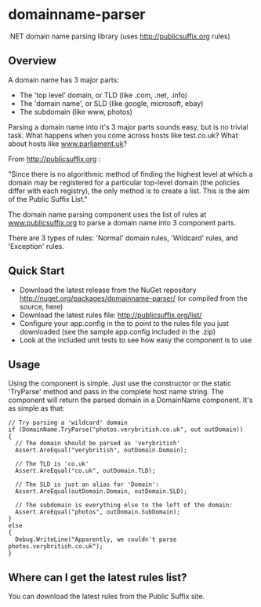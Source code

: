 domainname-parser
=================

.NET domain name parsing library (uses http://publicsuffix.org rules)

Overview
-----------
A domain name has 3 major parts:

- The 'top level' domain, or TLD (like .com, .net, .info) 
- The 'domain name', or SLD (like google, microsoft, ebay) 
- The subdomain (like www, photos)

Parsing a domain name into it's 3 major parts sounds easy, but is no trivial task. What happens when you come across hosts like test.co.uk? What about hosts like www.parliament.uk?

From http://publicsuffix.org :

"Since there is no algorithmic method of finding the highest level at which a domain may be registered for a particular top-level domain (the policies differ with each registry), the only method is to create a list. This is the aim of the Public Suffix List."

The domain name parsing component uses the list of rules at www.publicsuffix.org to parse a domain name into 3 component parts. 

There are 3 types of rules: 
'Normal' domain rules, 'Wildcard' rules, and 'Exception' rules.

Quick Start
-----------

- Download the latest release from the NuGet repository http://nuget.org/packages/domainname-parser/ (or compiled from the source, here)
- Download the latest rules file: http://publicsuffix.org/list/
- Configure your app.config in the to point to the rules file you just downloaded (see the sample app.config included in the .zip) 
- Look at the included unit tests to see how easy the component is to use 

Usage
-----------

Using the component is simple. Just use the constructor or the static 'TryParse' method and pass in the complete host name string. The component will return the parsed domain in a DomainName component. It's as simple as that:

    // Try parsing a 'wildcard' domain 
    if (DomainName.TryParse("photos.verybritish.co.uk", out outDomain)) 
    { 
      // The domain should be parsed as 'verybritish' 
      Assert.AreEqual("verybritish", outDomain.Domain);
      
      // The TLD is 'co.uk' 
      Assert.AreEqual("co.uk", outDomain.TLD);
      
      // The SLD is just an alias for 'Domain': 
      Assert.AreEqual(outDomain.Domain, outDomain.SLD);
      
      // The subdomain is everything else to the left of the domain: 
      Assert.AreEqual("photos", outDomain.SubDomain); 
    } 
    else 
    { 
      Debug.WriteLine("Apparently, we couldn't parse photos.verybritish.co.uk"); 
    }

Where can I get the latest rules list?
-----------
You can download the latest rules from the Public Suffix site.
